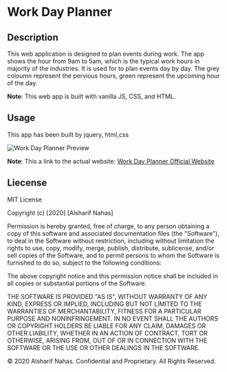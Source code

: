 # Work Day Planner

## Description

This web application is designed to plan events during work. The app shows the hour from 9am to 5am, which is the typical work hours in majority of the industries. It is used for to plan events day by day. The grey coloumn represent the pervious hours, green represent the upcoming hour of the day.

**Note**: This web app is built with vanilla JS, CSS, and HTML.

## Usage

This app has been built by jquery, html,css

![Work Day Planner Preview](Assets/images/screen-shot1.PNG)

**Note**: This a link to the actual website: [Work Day Planner Official Website](https://alsharifnahas.github.io/WorkDay-EventPlanner/)

## Liecense

MIT License

Copyright (c) [2020] [Alsharif Nahas]

Permission is hereby granted, free of charge, to any person obtaining a copy
of this software and associated documentation files (the "Software"), to deal
in the Software without restriction, including without limitation the rights
to use, copy, modify, merge, publish, distribute, sublicense, and/or sell
copies of the Software, and to permit persons to whom the Software is
furnished to do so, subject to the following conditions:

The above copyright notice and this permission notice shall be included in all
copies or substantial portions of the Software.

THE SOFTWARE IS PROVIDED "AS IS", WITHOUT WARRANTY OF ANY KIND, EXPRESS OR
IMPLIED, INCLUDING BUT NOT LIMITED TO THE WARRANTIES OF MERCHANTABILITY,
FITNESS FOR A PARTICULAR PURPOSE AND NONINFRINGEMENT. IN NO EVENT SHALL THE
AUTHORS OR COPYRIGHT HOLDERS BE LIABLE FOR ANY CLAIM, DAMAGES OR OTHER
LIABILITY, WHETHER IN AN ACTION OF CONTRACT, TORT OR OTHERWISE, ARISING FROM,
OUT OF OR IN CONNECTION WITH THE SOFTWARE OR THE USE OR OTHER DEALINGS IN THE
SOFTWARE.

© 2020 Alsharif Nahas. Confidential and Proprietary. All Rights Reserved.
